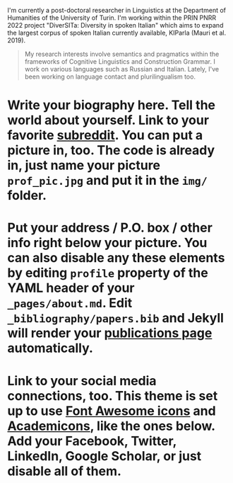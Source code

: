 I'm currently a post-doctoral researcher in Linguistics at the Department of Humanities of the University of Turin. I'm working within the PRIN PNRR 2022 project "DiverSITa: Diversity in spoken Italian" which aims to expand the largest corpus of spoken Italian currently available, KIParla (Mauri et al. 2019).
> My research interests involve semantics and pragmatics within the frameworks of Cognitive Linguistics and Construction Grammar. I work on various languages such as Russian and Italian. Lately, I've been working on language contact and plurilingualism too.

# Write your biography here. Tell the world about yourself. Link to your favorite [subreddit](http://reddit.com). You can put a picture in, too. The code is already in, just name your picture `prof_pic.jpg` and put it in the `img/` folder.

# Put your address / P.O. box / other info right below your picture. You can also disable any these elements by editing `profile` property of the YAML header of your `_pages/about.md`. Edit `_bibliography/papers.bib` and Jekyll will render your [publications page](/al-folio/publications/) automatically.

# Link to your social media connections, too. This theme is set up to use [Font Awesome icons](https://fontawesome.com/) and [Academicons](https://jpswalsh.github.io/academicons/), like the ones below. Add your Facebook, Twitter, LinkedIn, Google Scholar, or just disable all of them.
